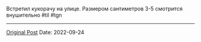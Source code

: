 Встретил кукорачу на улице. Размером сантиметров 3-5 смотрится внушительно #til #tgn

---
[Original Post](https://t.me/lev2tarragona/233)
Date: 2022-09-24
